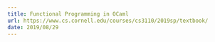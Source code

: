 ```yaml
---
title: Functional Programming in OCaml
url: https://www.cs.cornell.edu/courses/cs3110/2019sp/textbook/
date: 2019/08/29
---
```

